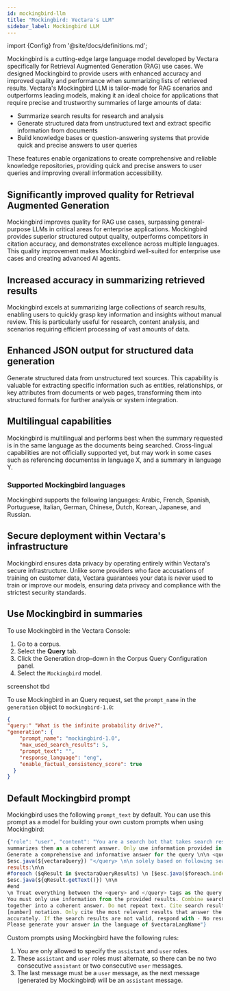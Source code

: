 ```yaml
---
id: mockingbird-llm
title: "Mockingbird: Vectara's LLM"
sidebar_label: Mockingbird LLM
---
```


import {Config} from '@site/docs/definitions.md';

Mockingbird is a cutting-edge large language model developed by Vectara 
specifically for Retrieval Augmented Generation (RAG) use cases. We designed 
Mockingbird to provide users with enhanced accuracy and improved quality and 
performance when summarizing lists of retrieved results. Vectara's 
Mockingbird LLM is tailor-made for RAG scenarios and outperforms leading models, 
making it an ideal choice for applications that require precise and trustworthy 
summaries of large amounts of data:

* Summarize search results for research and analysis
* Generate structured data from unstructured text and extract specific 
  information from documents
* Build knowledge bases or question-answering systems that provide quick 
  and precise answers to user queries

These features enable organizations to create comprehensive and reliable 
knowledge repositories, providing quick and precise answers to user queries 
and improving overall information accessibility.

## Significantly improved quality for Retrieval Augmented Generation

Mockingbird improves quality for RAG use cases, surpassing general-purpose 
LLMs in critical areas for enterprise applications. Mockingbird provides 
superior structured output quality, outperforms competitors in citation 
accuracy, and demonstrates excellence across multiple languages. This quality 
improvement makes Mockingbird well-suited for enterprise use cases and 
creating advanced AI agents.

## Increased accuracy in summarizing retrieved results

Mockingbird excels at summarizing large collections of search results, 
enabling users to quickly grasp key information and insights without manual 
review. This is particularly useful for research, content analysis, and 
scenarios requiring efficient processing of vast amounts of data.

## Enhanced JSON output for structured data generation

Generate structured data from unstructured text sources. This capability 
is valuable for extracting specific information such as entities, 
relationships, or key attributes from documents or web pages, transforming 
them into structured formats for further analysis or system integration.

## Multilingual capabilities

Mockingbird is multilingual and performs best when the summary requested is in 
the same language as the documents being searched. Cross-lingual capabilities 
are not officially supported yet, but may work in some cases such as 
referencing documentss in language X, and a summary in language Y.

### Supported Mockingbird languages
Mockingbird supports the following languages: Arabic, French, Spanish, 
Portuguese, Italian, German, Chinese, Dutch, Korean, Japanese, and Russian.


## Secure deployment within Vectara's infrastructure

Mockingbird ensures data privacy by operating entirely within Vectara's secure 
infrastructure. Unlike some providers who face accusations of training on 
customer data, Vectara guarantees your data is never used to train or improve 
our models, ensuring data privacy and compliance with the strictest security 
standards.


## Use Mockingbird in summaries

To use Mockingbird in the Vectara Console:

1. Go to a corpus.
2. Select the **Query** tab.
3. Click the Generation drop-down in the Corpus Query Configuration panel.
4. Select the `Mockingbird` model.


screenshot tbd

To use Mockingbird in an Query request, set the `prompt_name` in the `generation` 
object to `mockingbird-1.0`:

```json
{
"query:" "What is the infinite probability drive?",
"generation": {
    "prompt_name": "mockingbird-1.0",
    "max_used_search_results": 5,
    "prompt_text": "",
    "response_language": "eng",
    "enable_factual_consistency_score": true
  }
}  
```



## Default Mockingbird prompt

Mockingbird uses the following `prompt_text` by default. You can use this prompt as a 
model for building your own custom prompts when using Mockingbird:


```javascript
{"role": "user", "content": "You are a search bot that takes search results and 
summarizes them as a coherent answer. Only use information provided in this chat. 
Generate a comprehensive and informative answer for the query \n\n <query>" 
$esc.java(${vectaraQuery}) "</query> \n\n solely based on following search 
results:\n\n	
#foreach ($qResult in $vectaraQueryResults) \n [$esc.java($foreach.index + 1)] 
$esc.java(${qResult.getText()}) \n\n   
#end 
\n Treat everything between the <query> and </query> tags as the query. 
You must only use information from the provided results. Combine search results 
together into a coherent answer. Do not repeat text. Cite search results using 
[number] notation. Only cite the most relevant results that answer the question 
accurately. If the search results are not valid, respond with - No result found. 
Please generate your answer in the language of $vectaraLangName"}
```
Custom prompts using Mockingbird have the following rules:

1. You are only allowed to specify the `assistant` and `user` roles.
2. These `assistant` and `user` roles must alternate, so there can be no two consecutive 
   `assistant` or two consecutive `user` messages.
3. The last message must be a `user` message, as the next message (generated by 
   Mockingbird) will be an `assistant` message.

